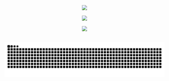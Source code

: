 <p align="center">
<img src="https://capsule-render.vercel.app/api?type=waving&color=gradient&height=200&section=header&text=HitomiDev&fontSize=80&fontAlignY=35&animation=twinkling&fontColor=gradient"/> </a> 
</p>

<p align="center"> 
  <a href="https://discord.com/api/oauth2/authorize?client_id=1019015182137184326&permissions=8&scope=bot" target="_blank"> <img src="https://discord.c99.nl/widget/theme-1/1019015182137184326.png"/> </a> 
</p>

<p align="center">
  <img src="https://lanyard.cnrad.dev/api/917913229668274186?borderRadius=20px&animated=true&idleMessage=spin%20isn%27t%20currently%20doing%20anything" />
  <br />
  <br />
</p>

<p align="center">
<img src="https://github.com/VishwaGauravIn/VishwaGauravIn/blob/output/github-contribution-grid-snake.svg">
</p>
